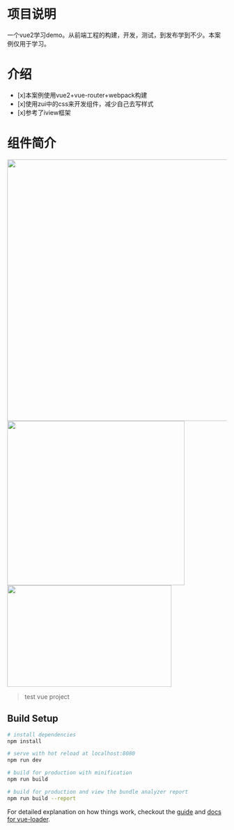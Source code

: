# 项目说明
 一个vue2学习demo。从前端工程的构建，开发，测试，到发布学到不少。本案例仅用于学习。

# 介绍
 - [x]本案例使用vue2+vue-router+webpack构建
 - [x]使用zui中的css来开发组件，减少自己去写样式
 - [x]参考了iview框架
 
# 组件简介
  <img src="https://github.com/zmr-zxls/vue-demo/raw/master/screenshots/griddemo.png" width="1000" height="600"/>
  <img src="https://github.com/zmr-zxls/vue-demo/raw/master/screenshots/modal.png" width="407" height="377"/>
  <img src="https://github.com/zmr-zxls/vue-demo/raw/master/screenshots/select.png" width="377" height="233"/>

> test vue project

## Build Setup

``` bash
# install dependencies
npm install

# serve with hot reload at localhost:8080
npm run dev

# build for production with minification
npm run build

# build for production and view the bundle analyzer report
npm run build --report
```

For detailed explanation on how things work, checkout the [guide](http://vuejs-templates.github.io/webpack/) and [docs for vue-loader](http://vuejs.github.io/vue-loader).

